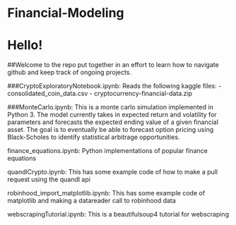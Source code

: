 # Financial-Modeling
# Hello!
##Welcome to the repo put together in an effort to learn how to navigate github and keep track of ongoing projects.

###CryptoExploratoryNotebook.ipynb:
  Reads the following kaggle files:
    - consolidated_coin_data.csv
    - cryptocurrency-financial-data.zip	  

###MonteCarlo.ipynb:
  This is a monte carlo simulation implemented in Python 3. 
  The model currently takes in expected return and volatility for parameters
    and forecasts the expected ending value of a given financial asset.
  The goal is to eventually be able to forecast option pricing using Black-Scholes
    to identify statistical arbitrage opportunities. 

finance_equations.ipynb:
  Python implementations of popular finance equations

quandlCrypto.ipynb:
  This has some example code of how to make a pull request using the quandl api

robinhood_import_matplotlib.ipynb:
  This has some example code of matplotlib and making a datareader call to robinhood data

webscrapingTutorial.ipynb:
  This is a beautifulsoup4 tutorial for webscraping
